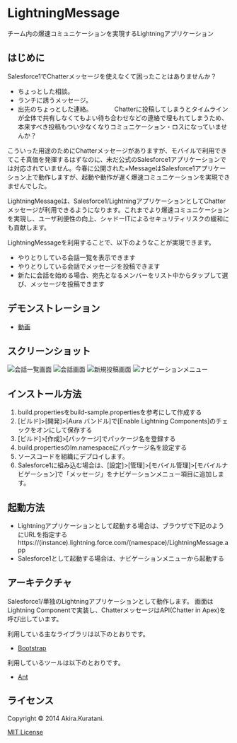 LightningMessage
================
チーム内の爆速コミュニケーションを実現するLightningアプリケーション

はじめに
--------
Salesforce1でChatterメッセージを使えなくて困ったことはありませんか？

- ちょっとした相談。
- ランチに誘うメッセージ。
- 出先のちょっとした連絡。
　　　
Chatterに投稿してしまうとタイムラインが全体で共有しなくてもよい待ち合わせなどの連絡で埋もれてしまうため、本来すべき投稿もつい少なくなりコミュニケーション・ロスになっていませんか？

こういった用途のためにChatterメッセージがありますが、モバイルで利用できてこそ真価を発揮するはずなのに、未だ公式のSalesforce1アプリケーションでは対応されていません。今春に公開された+MessageはSalesforce1アプリケーション上で動作しますが、起動や動作が遅く爆速コミュニケーションを実現できませんでした。

LightningMessageは、Salesforce1/LightningアプリケーションとしてChatterメッセージが利用できるようになります。これまでより爆速コミュニケーションを実現し、ユーザ利便性の向上、シャドーITによるセキュリティリスクの緩和にも貢献します。

LightningMessageを利用することで、以下のようなことが実現できます。
- やりとりしている会話一覧を表示できます
- やりとりしている会話でメッセージを投稿できます
- 新たに会話を始める場合、宛先となるメンバーをリスト中からタップして選び、メッセージを投稿できます


デモンストレーション
--------
* [動画](https://www.youtube.com/watch?v=_o6KD_ri0n4)

スクリーンショット
--------
![会話一覧画面](https://raw.github.com/wiki/kuratani/LightningMessage/images/Screenshot01.png)
![会話画面](https://raw.github.com/wiki/kuratani/LightningMessage/images/Screenshot02.png)
![新規投稿画面](https://raw.github.com/wiki/kuratani/LightningMessage/images/Screenshot03.png)
![ナビゲーションメニュー](https://raw.github.com/wiki/kuratani/LightningMessage/images/Screenshot04.png)


インストール方法
--------
1. build.propertiesをbuild-sample.propertiesを参考にして作成する
1. [ビルド]>[開発]>[Aura バンドル]で[Enable Lightning Components]のチェックをオンにして保存する
1. [ビルド]>[作成]>[パッケージ]でパッケージ名を登録する
1. build.propertiesのlm.namespaceにパッケージ名を設定する
1. ソースコードを組織にデプロイします。
1. Salesforce1に組み込む場合は、[設定]>[管理]>[モバイル管理]>[モバイルナビゲーション]で「メッセージ」をナビゲーションメニュー項目に追加します。

起動方法
--------
- Lightningアプリケーションとして起動する場合は、ブラウザで下記のようにURLを指定する
 https://(instance).lightning.force.com/(namespace)/LightningMessage.app
- Salesforce1として起動する場合は、ナビゲーションメニューから起動する

アーキテクチャ
--------
Salesforce1/単独のLightningアプリケーションとして動作します。
画面はLightning Componentで実装し、ChatterメッセージはAPI(Chatter in Apex)を呼び出しています。

利用している主なライブラリは以下のとおりです。
* [Bootstrap](http://getbootstrap.com/)

利用しているツールは以下のとおりです。
* [Ant](http://ant.apache.org/)


ライセンス
--------
Copyright &copy; 2014 Akira.Kuratani.

[MIT License](http://www.opensource.org/licenses/mit-license.php)